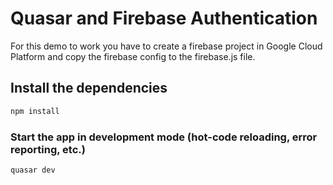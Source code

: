# Quasar and Firebase Authentication
For this demo to work you have to create a firebase project in Google Cloud Platform and copy the firebase config to the firebase.js file.  

## Install the dependencies
```bash
npm install
```

### Start the app in development mode (hot-code reloading, error reporting, etc.)
```bash
quasar dev
```
